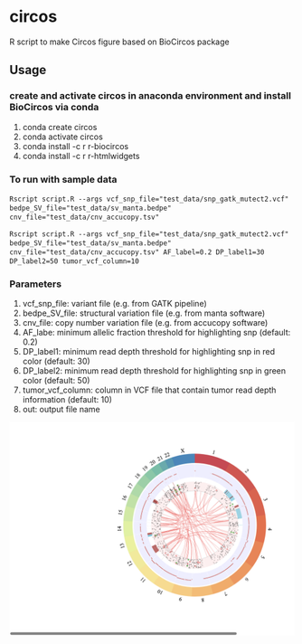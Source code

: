 # circos
R script to make Circos figure based on BioCircos package

## Usage
### create and activate circos in anaconda environment and install BioCircos via conda
1. conda create circos
2. conda activate circos
3. conda install -c r r-biocircos
4. conda install -c r r-htmlwidgets

### To run with sample data
```
Rscript script.R --args vcf_snp_file="test_data/snp_gatk_mutect2.vcf" bedpe_SV_file="test_data/sv_manta.bedpe" cnv_file="test_data/cnv_accucopy.tsv"
```
```
Rscript script.R --args vcf_snp_file="test_data/snp_gatk_mutect2.vcf" bedpe_SV_file="test_data/sv_manta.bedpe" cnv_file="test_data/cnv_accucopy.tsv" AF_label=0.2 DP_label1=30 DP_label2=50 tumor_vcf_column=10 
```

### Parameters
1. vcf_snp_file: variant file (e.g. from GATK pipeline)
2. bedpe_SV_file: structural variation file (e.g. from manta software)
3. cnv_file: copy number variation file (e.g. from accucopy software)
4. AF_labe: minimum allelic fraction threshold for highlighting snp (default: 0.2)
5. DP_label1: minimum read depth threshold for highlighting snp in red color (default: 30)
6. DP_label2: minimum read depth threshold for highlighting snp in green color (default: 50)
7. tumor_vcf_column: column in VCF file that contain tumor read depth information (default: 10) 
8. out: output file name

![Output_img](https://github.com/asangphukieo/circos/blob/main/test_data/screenshot.png)
